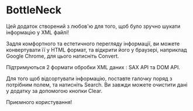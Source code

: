 # BottleNeck
Цей додаток створений з любов'ю для того, щоб було зручно шукати інформацію у XML файлі!

Задля комфортного та естетичного перегляду інформації, ви можете конвертувати її
у HTML формат, та відкрити його у браузері, наприклад Google Chrome, для цього натисніть Convert.

Підтримуються 2 формати обробки XML даних : SAX API та DOM API.

Для того щоб відсортувати інформацію, поставте галочку поряд з потрібним полем, та натисніть Search.
Ви завжди можете очистити дані у додатку за допомогою кнопки Clear.

Приємного користування!